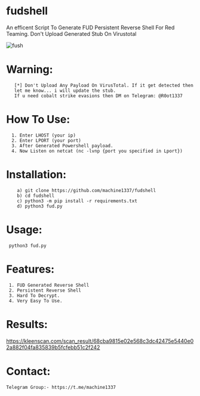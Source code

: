 # fudshell
An efficent Script To Generate FUD Persistent Reverse Shell For Red Teaming. Don't Upload Generated Stub On Virustotal

![fush](https://user-images.githubusercontent.com/82051128/206174271-02206f89-3355-409e-bbc6-ca1c175ea18e.png)

# Warning:
       [*] Don't Upload Any Payload On VirusTotal. If it get detected then
       let me know... i will update the stub.
       If u need cobalt strike evasions then DM on Telegram: @R0ot1337
       
# How To Use:
      1. Enter LHOST (your ip)
      2. Enter LPORT (your port)
      3. After Generated Powershell payload.
      4. Now Listen on netcat (nc -lvnp {port you specified in Lport})
    
# Installation:
        a) git clone https://github.com/machine1337/fudshell
        b) cd fudshell
        c) python3 -m pip install -r requirements.txt
        d) python3 fud.py
        
# Usage:
     python3 fud.py
          
# Features:
     1. FUD Generated Reverse Shell
     2. Persistent Reverse Shell
     3. Hard To Decrypt.
     4. Very Easy To Use.
    
# Results:
   https://kleenscan.com/scan_result/68cba9815e02e568c3dc42475e5440e02a882f04fa835839b5fcfebb51c2f242

# Contact:
    Telegram Group:- https://t.me/machine1337
